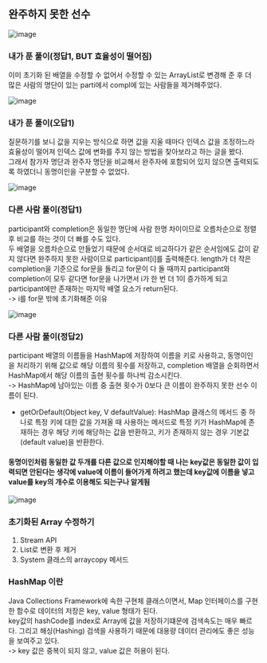 ## 완주하지 못한 선수
![image](https://github.com/NAJJUU/1day-1study/assets/122864238/6ba51537-c006-4d19-8f51-78c86a4e2725)

### 내가 푼 풀이(정답1, BUT 효율성이 떨어짐)
이미 초기화 된 배열을 수정할 수 없어서 수정할 수 있는 ArrayList로 변경해 준 후 더 많은 사람의 명단이 있는 parti에서 compl에 있는 
사람들을 제거해주었다.        

![image](https://github.com/NAJJUU/1day-1study/assets/122864238/87aeb56b-69ab-4237-8ffb-f47273c3db9e)

### 내가 푼 풀이(오답1)
질문하기를 보니 값을 지우는 방식으로 하면 값을 지울 때마다 인덱스 값을 조정하느라 효율성이 떨어져 인덱스 값에 변화를 주지 않는 방법을 찾아보라고 하는 글을 봤다.        
그래서 참가자 명단과 완주자 명단을 비교해서 완주자에 포함되어 있지 않으면 출력되도록 하였더니 동명이인을 구분할 수 없었다.

![image](https://github.com/NAJJUU/1day-1study/assets/122864238/f5bd5d93-5b70-4a2f-8942-3072eacf48d7)


### 다른 사람 풀이(정답1)
participant와 completion은 동일한 명단에 사람 한명 차이이므로 오름차순으로 정렬 후 비교를 하는 것이 더 빠를 수도 있다.                        
두 배열을 오름차순으로 만들었기 때문에 순서대로 비교하다가 같은 순서임에도 값이 같지 않다면 완주하지 못한 사람이므로 participant[i]를 출력해준다. 
length가 더 작은 completion을 기준으로 for문을 돌리고 for문이 다 돌 때까지 participant와 completion이 모두 같다면 for문을 나가면서 i가 
한 번 더 1이 증가하게 되고 participant에만 존재하는 마지막 배열 요소가 return된다.         
-> i를 for문 밖에 초기화해준 이유

![image](https://github.com/NAJJUU/1day-1study/assets/122864238/921b8100-584a-4565-b912-7afb7444f0e1)

### 다른 사람 풀이(정답2)
participant 배열의 이름들을 HashMap에 저장하여 이름을 키로 사용하고, 동명이인을 처리하기 위해 값으로 해당 이름의 횟수를 저장하고, 
completion 배열을 순회하면서 HashMap에서 해당 이름의 출현 횟수를 하나씩 감소시킨다.              
-> HashMap에 남아있는 이름 중 출현 횟수가 0보다 큰 이름이 완주하지 못한 선수 이름이 된다.

- getOrDefault(Object key, V defaultValue): HashMap 클래스의 메서드 중 하나로 특정 키에 대한 값을 가져올 때 사용하는 메서드로 특정 키가 HashMap에 존재하는 경우 해당 키에 해당하는 값을 반환하고, 키가 존재하지 않는 경우 기본값(default value)을 반환한다.

#### 동명이인처럼 동일한 값 두개를 다른 값으로 인지해야할 때 나는 key값은 동일한 값이 입력되면 안된다는 생각에 value에 이름이 들어가게 하려고 했는데 key값에 이름을 넣고 value를 key의 개수로 이용해도 되는구나 알게됨

![image](https://github.com/NAJJUU/1day-1study/assets/122864238/d40f3e69-eb40-4691-be71-481328094fd2)

### 초기화된 Array 수정하기
1. Stream API
2. List로 변환 후 제거
3. System 클래스의 arraycopy 메서드

### HashMap 이란
Java Collections Framework에 속한 구현체 클래스이면서, Map 인터페이스를 구현한 함수로 데이터의 저장은 key, value 형태가 된다.  
key값의 hashCode를 index로 Array에 값을 저장하기떄문에 검색속도는 매우 빠르다.
그리고 해싱(Hashing) 검색을 사용하기 때문에 대용량 데이터 관리에도 좋은 성능을 보여주고 있다.         
-> key 값은 중복이 되지 않고, value 값은 허용이 된다.


